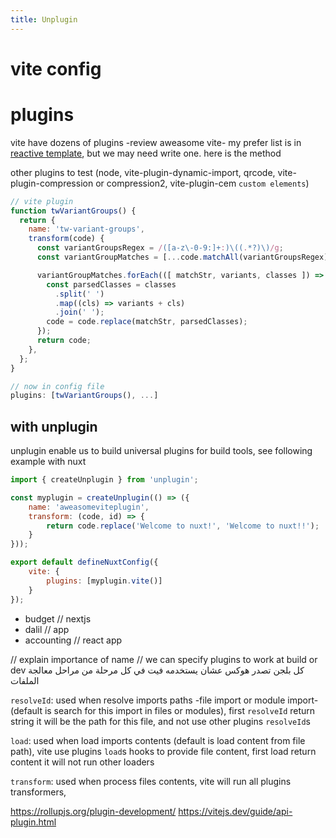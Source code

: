 ```yaml
---
title: Unplugin
---
```


# vite config

# plugins

vite have dozens of plugins -review aweasome vite- my prefer list is in [reactive template](github.com/wusaby-rush/reactive), but we may need write one. here is the method

other plugins to test (node, vite-plugin-dynamic-import, qrcode, vite-plugin-compression or compression2, vite-plugin-cem `custom elements`)

```js
// vite plugin
function twVariantGroups() {
  return {
    name: 'tw-variant-groups',
    transform(code) {
      const variantGroupsRegex = /([a-z\-0-9:]+:)\((.*?)\)/g;
      const variantGroupMatches = [...code.matchAll(variantGroupsRegex)];

      variantGroupMatches.forEach(([ matchStr, variants, classes ]) => {
        const parsedClasses = classes
          .split(' ')
          .map((cls) => variants + cls)
          .join(' ');
        code = code.replace(matchStr, parsedClasses);
      });
      return code;
    },
  };
}

// now in config file
plugins: [twVariantGroups(), ...]
```

## with unplugin

unplugin enable us to build universal plugins for build tools, see following example with nuxt

```js
import { createUnplugin } from 'unplugin';

const myplugin = createUnplugin(() => ({
	name: 'aweasomeviteplugin',
	transform: (code, id) => {
		return code.replace('Welcome to nuxt!', 'Welcome to nuxt!!');
	}
}));

export default defineNuxtConfig({
	vite: {
		plugins: [myplugin.vite()]
	}
});
```

- budget // nextjs
- dalil // app
- accounting // react app

// explain importance of name
// we can specify plugins to work at build or dev
كل بلجن تصدر هوكس عشان يستخدمه فيت في كل مرحلة من مراحل معالجة الملفات

`resolveId`: used when resolve imports paths -file import or module import- (default is search for this import in files or modules), first `resolveId` return string it will be the path for this file, and not use other plugins `resolveId`s

`load`: used when load imports contents (default is load content from file path), vite use plugins `load`s hooks to provide file content, first load return content it will not run other loaders

`transform`: used when process files contents, vite will run all plugins transformers,

https://rollupjs.org/plugin-development/
https://vitejs.dev/guide/api-plugin.html
